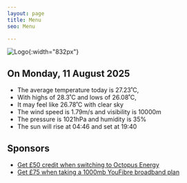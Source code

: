 ```yaml
---
layout: page
title: Menu
seo: Menu

---
```


![Logo](/images/logo.jpg){:width="832px"}

<!-- weather_marker starts -->
## On Monday, 11 August 2025

- The average temperature today is 27.23˚C,
- With highs of 28.3˚C and lows of 26.08˚C,
- It may feel like 26.78˚C with clear sky
- The wind speed is 1.79m/s and visibility is 10000m
- The pressure is 1021hPa and humidity is 35%
- The sun will rise at 04:46 and set at 19:40

<!-- weather_marker ends -->

## Sponsors

- [Get £50 credit when switching to Octopus Energy](https://bit.ly/3oD1nnS)
- [Get £75 when taking a 1000mb YouFibre broadband plan](https://aklam.io/91zWhU?)
